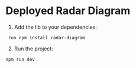 # Deployed Radar Diagram

1. Add the lib to your dependencies:

` run npm install radar-diagram`

2. Run the project:

`npm run dev`
